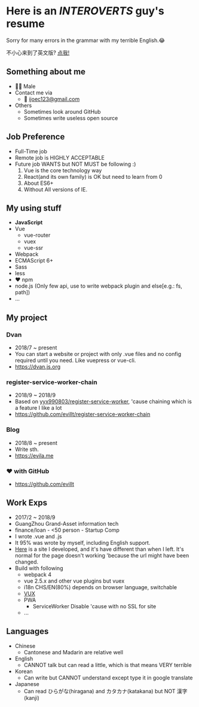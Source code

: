 # Here is an _**INTEROVERTS**_ guy's resume

Sorry for many errors in the grammar with my terrible English.😂 

不小心来到了英文版? [点我!](/)

## Something about me
- 👨‍💻‍ Male
- Contact me via
  - 📨 <a href="mailto:ijoec123@gmail.com">ijoec123@gmail.com</a>
- Others
  - Sometimes look around GitHub
  - Sometimes write useless open source

## Job Preference
- Full-Time job
- Remote job is HIGHLY ACCEPTABLE
- Future job WANTS but NOT MUST be following :)
  1. Vue is the core technology way
  2. React(and its own family) is OK but need to learn from 0
  3. About ES6+
  4. Without All versions of IE.

## My using stuff
- **JavaScript**
- Vue
  - vue-router
  - vuex
  - vue-ssr
- Webpack
- ECMAScript 6+
- Sass
- less
- ❤️ npm
- node.js (Only few api, use to write webpack plugin and else[e.g.: fs, path])
- ...

## My project

### Dvan
- 2018/7 ~ present
- You can start a website or project with only .vue files and no config required until you need. Like vuepress or vue-cli.
- <a target="_blank" href="https://dvan.js.org">https://dvan.js.org</a>

### register-service-worker-chain
- 2018/9 ~ 2018/9
- Based on <a target="_blank" href="https://github.com/yyx990803/register-service-worker">yyx990803/register-service-worker</a>, 'cause chaining which is a feature I like a lot
- <a target="_blank" href="https://github.com/evillt/register-service-worker-chain">https://github.com/evillt/register-service-worker-chain</a>

### Blog
- 2018/8 ~ present
- Write sth.
- <a target="_blank" href="https://evila.me">https://evila.me</a>

### ❤️ with GitHub
- <a target="_blank" href="https://github.com/evillt">https://github.com/evillt</a>

## Work Exps
- 2017/2 ~ 2018/9
- GuangZhou Grand-Asset information tech
- finance/loan - <50 person - Startup Comp
- I wrote .vue and .js
- It 95% was wrote by myself, including English support.
- <a target="_blank" href="http://39.108.168.182:9096">Here</a> is a site I developed, and it's have different than when I left. It's normal for the page doesn't working 'because the url might have been changed.
- Build with following
  - webpack 4
  - vue 2.5.x and other vue plugins but vuex
  - i18n CHS/EN(80%) depends on browser language, switchable
  - <a target="_blank" href="https://vux.li">VUX</a>
  - PWA
    - ServiceWorker Disable 'cause with no SSL for site
  - ...

## Languages
- Chinese
  - Cantonese and Madarin are relative well
- English
  - CANNOT talk but can read a little, which is that means VERY terrible
- Korean
  - Can write but CANNOT understand except type it in google translate
- Japanese
  - Can read ひらがな(hiragana) and カタカナ(katakana) but NOT 漢字(kanji)
